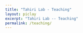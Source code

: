 ```yaml
---
title: "Tahiri Lab - Teaching"
layout: piclay
excerpt: "Tahiri Lab -- Teaching"
permalink: /teaching/
---
```



